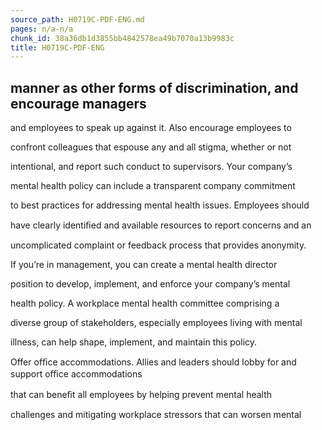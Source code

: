 ```yaml
---
source_path: H0719C-PDF-ENG.md
pages: n/a-n/a
chunk_id: 38a36db1d3855bb4842578ea49b7070a13b9983c
title: H0719C-PDF-ENG
---
```

## manner as other forms of discrimination, and encourage managers

and employees to speak up against it. Also encourage employees to

confront colleagues that espouse any and all stigma, whether or not

intentional, and report such conduct to supervisors. Your company’s

mental health policy can include a transparent company commitment

to best practices for addressing mental health issues. Employees should

have clearly identiﬁed and available resources to report concerns and an

uncomplicated complaint or feedback process that provides anonymity.

If you’re in management, you can create a mental health director

position to develop, implement, and enforce your company’s mental

health policy. A workplace mental health committee comprising a

diverse group of stakeholders, especially employees living with mental

illness, can help shape, implement, and maintain this policy.

Offer ofﬁce accommodations. Allies and leaders should lobby for and support oﬃce accommodations

that can beneﬁt all employees by helping prevent mental health

challenges and mitigating workplace stressors that can worsen mental
